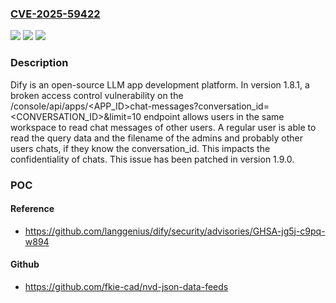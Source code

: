 ### [CVE-2025-59422](https://cve.mitre.org/cgi-bin/cvename.cgi?name=CVE-2025-59422)
![](https://img.shields.io/static/v1?label=Product&message=dify&color=blue)
![](https://img.shields.io/static/v1?label=Version&message=%3D%201.8.1%20&color=brightgreen)
![](https://img.shields.io/static/v1?label=Vulnerability&message=CWE-284%3A%20Improper%20Access%20Control&color=brightgreen)

### Description

Dify is an open-source LLM app development platform. In version 1.8.1, a broken access control vulnerability on the /console/api/apps/<APP_ID>chat-messages?conversation_id=<CONVERSATION_ID>&limit=10 endpoint allows users in the same workspace to read chat messages of other users. A regular user is able to read the query data and the filename of the admins and probably other users chats, if they know the conversation_id. This impacts the confidentiality of chats. This issue has been patched in version 1.9.0.

### POC

#### Reference
- https://github.com/langgenius/dify/security/advisories/GHSA-jg5j-c9pq-w894

#### Github
- https://github.com/fkie-cad/nvd-json-data-feeds


